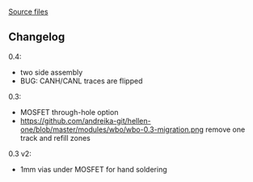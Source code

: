 [Source files](../../kicad/modules/hellen1-wbo)

## Changelog

0.4:
  - two side assembly
  - BUG: CANH/CANL traces are flipped

0.3: 
  - MOSFET through-hole option 
  - https://github.com/andreika-git/hellen-one/blob/master/modules/wbo/wbo-0.3-migration.png remove one track and refill zones
     
0.3 v2:
  - 1mm vias under MOSFET for hand soldering